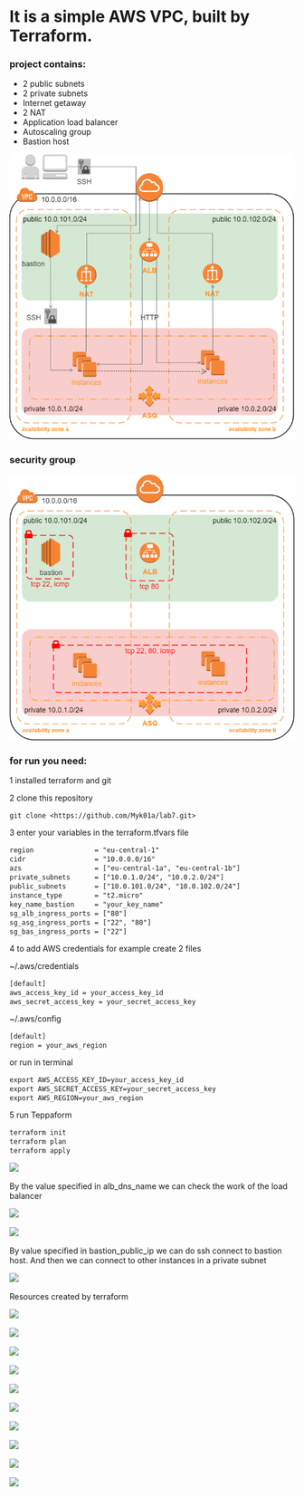 # It is a simple AWS VPC, built by Terraform.

### project contains:

- 2 public subnets
- 2 private subnets
- Internet getaway
- 2 NAT
- Application load balancer
- Autoscaling group
- Bastion host

![](readme_img/scheme1.png)


### security group

![](readme_img/scheme2.png)

### for run you need:

1 installed terraform and git

2 clone this repository
```
git clone <https://github.com/Myk01a/lab7.git>
```
3 enter your variables in the terraform.tfvars file
```
region               = "eu-central-1"
cidr                 = "10.0.0.0/16"
azs                  = ["eu-central-1a", "eu-central-1b"]
private_subnets      = ["10.0.1.0/24", "10.0.2.0/24"]
public_subnets       = ["10.0.101.0/24", "10.0.102.0/24"]
instance_type        = "t2.micro"
key_name_bastion     = "your_key_name"
sg_alb_ingress_ports = ["80"]
sg_asg_ingress_ports = ["22", "80"]
sg_bas_ingress_ports = ["22"]
```
4 to add AWS credentials for example create 2 files

~/.aws/credentials
```
[default]
aws_access_key_id = your_access_key_id
aws_secret_access_key = your_secret_access_key
```
~/.aws/config
```
[default]
region = your_aws_region
```
or run in terminal
```
export AWS_ACCESS_KEY_ID=your_access_key_id
export AWS_SECRET_ACCESS_KEY=your_secret_access_key
export AWS_REGION=your_aws_region
```

5 run Teppaform
```
terraform init
terraform plan
terraform apply
```
![](readme_img/Aspose.Words.d01b22e6-6219-4c55-a271-7a2e96233a0a.002.png)

By the value specified in alb\_dns\_name we can check the work of the load balancer

![](readme_img/Aspose.Words.d01b22e6-6219-4c55-a271-7a2e96233a0a.003.png)

![](readme_img/Aspose.Words.d01b22e6-6219-4c55-a271-7a2e96233a0a.004.png)

By value specified in bastion\_public\_ip we can do ssh connect to bastion host.
And then we can connect to other instances in a private subnet

![](readme_img/Aspose.Words.d01b22e6-6219-4c55-a271-7a2e96233a0a.005.png)

Resources created by terraform

![](readme_img/Aspose.Words.d01b22e6-6219-4c55-a271-7a2e96233a0a.006.png)

![](readme_img/Aspose.Words.d01b22e6-6219-4c55-a271-7a2e96233a0a.007.png)

![](readme_img/Aspose.Words.d01b22e6-6219-4c55-a271-7a2e96233a0a.008.png)

![](readme_img/Aspose.Words.d01b22e6-6219-4c55-a271-7a2e96233a0a.009.png)

![](readme_img/Aspose.Words.d01b22e6-6219-4c55-a271-7a2e96233a0a.010.png)

![](readme_img/Aspose.Words.d01b22e6-6219-4c55-a271-7a2e96233a0a.011.png)

![](readme_img/Aspose.Words.d01b22e6-6219-4c55-a271-7a2e96233a0a.012.png)

![](readme_img/Aspose.Words.d01b22e6-6219-4c55-a271-7a2e96233a0a.013.png)

![](readme_img/Aspose.Words.d01b22e6-6219-4c55-a271-7a2e96233a0a.014.png)

![](readme_img/Aspose.Words.d01b22e6-6219-4c55-a271-7a2e96233a0a.015.png)
